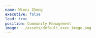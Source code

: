 ```yaml
---
name: Winni Zheng
executive: false
lead: true
position: Community Management
image: ../assets/default_exec_image.png
---
```

